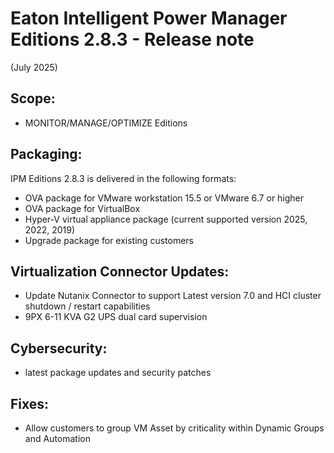 # Eaton Intelligent Power Manager Editions 2.8.3 - Release note
(July 2025)

## Scope:

* MONITOR/MANAGE/OPTIMIZE Editions

## Packaging:

IPM Editions 2.8.3 is delivered in the following formats:

* OVA package for VMware workstation 15.5 or VMware 6.7 or higher
* OVA package for VirtualBox
* Hyper-V virtual appliance package (current supported version 2025, 2022, 2019)
* Upgrade package for existing customers

## Virtualization Connector Updates:
* Update Nutanix Connector to support Latest version 7.0 and HCI cluster shutdown / restart capabilities
* 9PX 6-11 KVA G2 UPS  dual card supervision

## Cybersecurity:
* latest package updates and security patches

## Fixes:
* Allow customers to group VM Asset by criticality within Dynamic Groups and Automation

